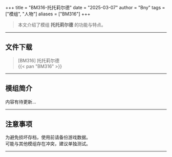 +++
title = "BM316-托托莉尔德"
date = "2025-03-07"
author = "Bny"
tags = ["模组", "人物"]
aliases = ["BM316"]
+++

> 本文介绍了模组 **托托莉尔德** 的功能与特点。

---

## 文件下载

> [BM316] 托托莉尔德  
{{< pan "BM316" >}}  

---

## 模组简介

>  
内容有待更新...  

---

## 注意事项

>  
为避免损坏存档，使用前请备份游戏数据。  
可能与其他模组存在冲突，建议单独测试。  

---

